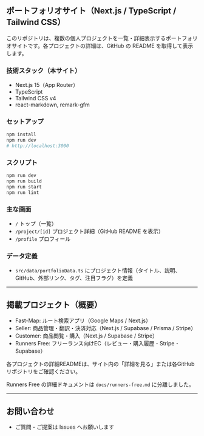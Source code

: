 ## ポートフォリオサイト（Next.js / TypeScript / Tailwind CSS）

このリポジトリは、複数の個人プロジェクトを一覧・詳細表示するポートフォリオサイトです。各プロジェクトの詳細は、GitHub の README を取得して表示します。

### 技術スタック（本サイト）
- Next.js 15（App Router）
- TypeScript
- Tailwind CSS v4
- react-markdown, remark-gfm

### セットアップ
```bash
npm install
npm run dev
# http://localhost:3000
```

### スクリプト
```bash
npm run dev
npm run build
npm run start
npm run lint
```

### 主な画面
- `/` トップ（一覧）
- `/project/[id]` プロジェクト詳細（GitHub README を表示）
- `/profile` プロフィール

### データ定義
- `src/data/portfolioData.ts` にプロジェクト情報（タイトル、説明、GitHub、外部リンク、タグ、注目フラグ）を定義

---

## 掲載プロジェクト（概要）
- Fast-Map: ルート検索アプリ（Google Maps / Next.js）
- Seller: 商品管理・翻訳・決済対応（Next.js / Supabase / Prisma / Stripe）
- Customer: 商品閲覧・購入（Next.js / Supabase / Stripe）
- Runners Free: フリーランス向けEC（レビュー・購入履歴・Stripe・Supabase）

各プロジェクトの詳細READMEは、サイト内の「詳細を見る」または各GitHubリポジトリをご確認ください。

Runners Free の詳細ドキュメントは `docs/runners-free.md` に分離しました。

---

## お問い合わせ

- ご質問・ご提案は Issues へお願いします
